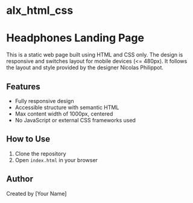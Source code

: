 # alx_html_css
# Headphones Landing Page

This is a static web page built using HTML and CSS only. The design is responsive and switches layout for mobile devices (<= 480px). It follows the layout and style provided by the designer Nicolas Philippot.

## Features

- Fully responsive design
- Accessible structure with semantic HTML
- Max content width of 1000px, centered
- No JavaScript or external CSS frameworks used

## How to Use

1. Clone the repository
2. Open `index.html` in your browser

## Author

Created by [Your Name]
